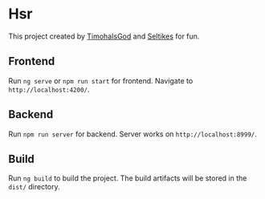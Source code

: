 # Hsr

This project created by [TimohaIsGod](https://github.com/TimohaIsGod) and [Seltikes](https://github.com/SeltikeS) for fun.

## Frontend

Run `ng serve` or `npm run start` for frontend. Navigate to `http://localhost:4200/`.

## Backend

Run `npm run server` for backend. Server works on `http://localhost:8999/`.

## Build

Run `ng build` to build the project. The build artifacts will be stored in the `dist/` directory.
